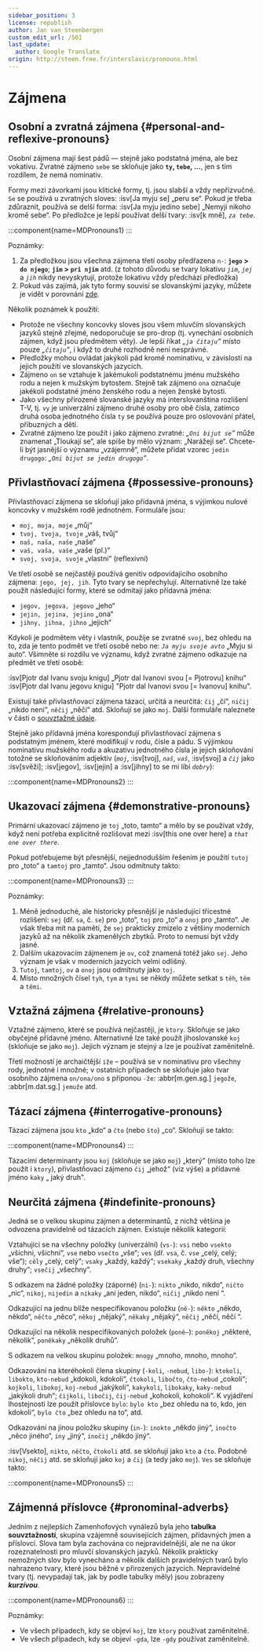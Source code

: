 ```yaml
---
sidebar_position: 3
license: republish
author: Jan van Steenbergen
custom_edit_url: /501
last_update:
  author: Google Translate
origin: http://steen.free.fr/interslavic/pronouns.html
---
```


# Zájmena

## Osobní a zvratná zájmena \{#personal-and-reflexive-pronouns}

Osobní zájmena mají šest pádů — stejně jako podstatná jména, ale bez vokativu. Zvratné zájmeno `sebe` se skloňuje jako **`ty`, `tebe`, ...**, jen s tím rozdílem, že nemá nominativ.

Formy mezi závorkami jsou klitické formy, tj. jsou slabší a vždy nepřízvučné. `Se` se používá u zvratných sloves: :isv[Ja myju se] „peru se“. Pokud je třeba zdůraznit, používá se delší forma: :isv[Ja myju jedino sebe] „Nemyji nikoho kromě sebe“. Po předložce je lepší používat delší tvary: :isv[k mně], _`za tebe`_.

:::component{name=MDPronouns1}
:::

Poznámky:

1. Za předložkou jsou všechna zájmena třetí osoby předřazena `n-`: **`jego` > `do njego`**; **`jim` > `pri njim`** atd. (z tohoto důvodu se tvary lokativu _`jim`_, _`jej`_ a _`jih`_ nikdy nevyskytují, protože lokativu vždy předchází předložka)
2. Pokud vás zajímá, jak tyto formy souvisí se slovanskými jazyky, můžete je vidět v porovnání [zde][1].

Několik poznámek k použití:

- Protože ne všechny koncovky sloves jsou všem mluvčím slovanských jazyků stejně zřejmé, nedoporučuje se pro-drop (tj. vynechání osobních zájmen, když jsou předmětem věty). Je lepší říkat _„`ja čitaju`“_ místo pouze _„`čitaju`“_, i když to druhé rozhodně není nesprávné.
- Předložky mohou ovládat jakýkoli pád kromě nominativu, v závislosti na jejich použití ve slovanských jazycích.
- Zájmeno `on` se vztahuje k jakémukoli podstatnému jménu mužského rodu a nejen k mužským bytostem. Stejně tak zájmeno `ona` označuje jakékoli podstatné jméno ženského rodu a nejen ženské bytosti.
- Jako všechny přirozené slovanské jazyky má interslovanština rozlišení T-V, tj. `vy` je univerzální zájmeno druhé osoby pro obě čísla, zatímco druhá osoba jednotného čísla `ty` se používá pouze pro oslovování přátel, příbuzných a dětí.
- Zvratné zájmeno lze použít i jako zájmeno zvratné: _„`Oni bijut se`“_ může znamenat „Tloukají se“, ale spíše by mělo význam: „Narážejí se“. Chcete-li být jasnější o významu „vzájemně“, můžete přidat vzorec `jedin drugogo`: _„`Oni bijut se jedin drugogo`“_.

## Přivlastňovací zájmena \{#possessive-pronouns}

Přivlastňovací zájmena se skloňují jako přídavná jména, s výjimkou nulové koncovky v mužském rodě jednotném. Formuláře jsou:

- `moj, moja, moje` „můj“
- `tvoj, tvoja, tvoje` „váš, tvůj“
- `naš, naša, naše` „naše“
- `vaš, vaša, vaše` „vaše (pl.)“
- `svoj, svoja, svoje` „vlastní“ (reflexivní)

Ve třetí osobě se nejčastěji používá genitiv odpovídajícího osobního zájmena: `jego, jej, jih`. Tyto tvary se nepřechylují. Alternativně lze také použít následující formy, které se odmítají jako přídavná jména:

- `jegov, jegova, jegovo` „jeho“
- `jejin, jejina, jejino` „ona“
- `jihny, jihna, jihno` „jejich“

Kdykoli je podmětem věty i vlastník, použije se zvratné `svoj`, bez ohledu na to, zda je tento podmět ve třetí osobě nebo ne: _`Ja myju svoje avto`_ „Myju si auto“. Všimněte si rozdílu ve významu, když zvratné zájmeno odkazuje na předmět ve třetí osobě:

:isv[Pjotr dal Ivanu svoju knigu] „Pjotr dal Ivanovi svou \[= Pjotrovu] knihu“
:isv[Pjotr dal Ivanu jegovu knigu] "Pjotr dal Ivanovi svou \[= Ivanovu] knihu".

Existují také přivlastňovací zájmena tázací, určitá a neurčitá: `čij` „čí“, `ničij` „nikdo není“, `něčij` „něčí“ atd. Skloňují se jako `moj`. Další formuláře naleznete v části o [souvztažné údaje][2].

Stejně jako přídavná jména korespondují přivlastňovací zájmena s podstatným jménem, které modifikují v rodu, čísle a pádu. S výjimkou nominativu mužského rodu a akuzativu jednotného čísla je jejich skloňování totožné se skloňováním adjektiv (_`moj`_, :isv[tvoj], _`naš`_, _`vaš`_, :isv[svoj] a _`čij`_ jako :isv[svěži]; :isv[jegov], :isv[jejin] a :isv[jihny] to se mi líbí _`dobry`_):

:::component{name=MDPronouns2}
:::

## Ukazovací zájmena \{#demonstrative-pronouns}

Primární ukazovací zájmeno je `toj` „toto, tamto“ a mělo by se používat vždy, když není potřeba explicitně rozlišovat mezi :isv[this one over here] a _`that one over there`_.

Pokud potřebujeme být přesnější, nejjednodušším řešením je použití `tutoj` pro „toto“ a `tamtoj` pro „tamto“. Jsou odmítnuty takto:

:::component{name=MDPronouns3}
:::

Poznámky:

1. Méně jednoduché, ale historicky přesnější je následující třícestné rozlišení: `sej` (dř. `sa`, č. `se`) pro „toto“, `toj` pro „to“ a `onoj` pro „tamto“. Je však třeba mít na paměti, že `sej` prakticky zmizelo z většiny moderních jazyků až na několik zkamenělých zbytků. Proto to nemusí být vždy jasné.
2. Dalším ukazovacím zájmenem je `ov`, což znamená totéž jako `sej`. Jeho význam je však v moderních jazycích velmi odlišný.
3. `Tutoj`, `tamtoj`, `ov` a `onoj` jsou odmítnuty jako `toj`.
4. Místo množných čísel `tyh`, `tym` a `tymi` se někdy můžete setkat s `těh`, `těm` a `těmi`.

## Vztažná zájmena \{#relative-pronouns}

Vztažné zájmeno, které se používá nejčastěji, je `ktory`. Skloňuje se jako obyčejné přídavné jméno. Alternativně lze také použít jihoslovanské `koj` (skloňuje se jako `moj`). Jejich význam je stejný a lze je používat zaměnitelně.

Třetí možností je archaičtější `iže` – používá se v nominativu pro všechny rody, jednotné i množné; v ostatních případech se skloňuje jako tvar osobního zájmena `on/ona/ono` s příponou `-že`: :abbr[m.gen.sg.] `jegože`, :abbr[m.dat.sg.] `jemuže` atd.

## Tázací zájmena \{#interrogative-pronouns}

Tázací zájmena jsou `kto` „kdo“ a `čto` (nebo `što`) „co“. Skloňují se takto:

:::component{name=MDPronouns4}
:::

Tázacími determinanty jsou `koj` (skloňuje se jako `moj`) „který“ (místo toho lze použít i `ktory`), přivlastňovací zájmeno `čij` „jehož“ (viz výše) a přídavné jméno `kaky` „ jaký druh".

## Neurčitá zájmena \{#indefinite-pronouns}

Jedná se o velkou skupinu zájmen a determinantů, z nichž většina je odvozena pravidelně od tázacích zájmen. Existuje několik kategorií:

Vztahující se na všechny položky (univerzální) (`vs-`): `vsi` nebo `vsekto` „všichni, všichni“, `vse` nebo `vsečto` „vše“; `ves` (dř. `vsa`, č. `vse` „celý, celý; vše“); `cěly` „celý, celý“; `vsaky` „každý, každý“; `vsekaky` „každý druh, všechny druhy“; `vsečij` „všechny“.

S odkazem na žádné položky (záporné) (`ni-`): `nikto` „nikdo, nikdo“, `ničto` „nic“, `nikoj`, `nijedin` a `nikaky` „ani jeden, nikdo“, `ničij` „nikdo není “.

Odkazující na jednu blíže nespecifikovanou položku (`ně-`): `někto` „někdo, někdo“, `něčto` „něco“, `někoj` „nějaký“, `někaky` „nějaký“, `něčij` „něčí, něčí “.

Odkazující na několik nespecifikovaných položek (`poně–`): `poněkoj` „některé, několik“, `poněkaky` „několik druhů“.

S odkazem na velkou skupinu položek: `mnogy` „mnoho, mnoho, mnoho“.

Odkazování na kteréhokoli člena skupiny (`-koli`, `-nebud`, `libo-`): `ktokoli`, `libokto`, `kto-nebud` „kdokoli, kdokoli“, `čtokoli`, `libočto`, `čto-nebud` „cokoli“; `kojkoli`, `libokoj`, `koj-nebud` „jakýkoli“, `kakykoli`, `libokaky`, `kaky-nebud` „jakýkoli druh“; `čijkoli`, `libočij`, `čij-nebud` „kohokoli, kohokoli“. K vyjádření lhostejnosti lze použít příslovce `bylo`: `bylo kto` „bez ohledu na to, kdo, jen kdokoli“, `bylo čto` „bez ohledu na to“, atd.

Odkazování na jinou položku skupiny (`in-`): `inokto` „někdo jiný“, `inočto` „něco jiného“, `iny` „jiný“, `inočij` „někdo jiný“.

:isv[Vsekto], `nikto`, `něčto`, `čtokoli` atd. se skloňují jako `kto` a `čto`. Podobně `nikoj`, `něčij` atd. se skloňují jako `koj` a `čij` (a tedy jako `moj`). `Ves` se skloňuje takto:

:::component{name=MDPronouns5}
:::

## Zájmenná příslovce \{#pronominal-adverbs}

Jedním z nejlepších Zamenhofových vynálezů byla jeho **tabulka souvztažností**, skupina vzájemně souvisejících zájmen, přídavných jmen a příslovcí. Slova tam byla zachována co nejpravidelnější, ale ne na úkor rozeznatelnosti pro mluvčí slovanských jazyků. Několik prakticky nemožných slov bylo vynecháno a několik dalších pravidelných tvarů bylo nahrazeno tvary, které jsou běžné v přirozených jazycích. Nepravidelné tvary (tj. nevypadají tak, jak by podle tabulky měly) jsou zobrazeny _**kurzívou**_.

:::component{name=MDPronouns6}
:::

Poznámky:

- Ve všech případech, kdy se objeví `koj`, lze `ktory` používat zaměnitelně.
- Ve všech případech, kdy se objeví `-gda`, lze `-gdy` používat zaměnitelně.

[1]: http://steen.free.fr/interslavic/slavic_pronouns.html
[2]: #pronominal_adverbs
